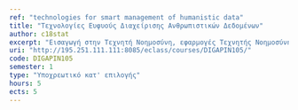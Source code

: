 ```yaml
---
ref: "technologies for smart management of humanistic data"
title: "Τεχνολογίες Ευφυούς Διαχείρισης Ανθρωπιστικών Δεδομένων"
author: c18stat
excerpt: "Εισαγωγή στην Τεχνητή Νοημοσύνη, εφαρμογές Τεχνητής Νοημοσύνης στις ανθρωπιστικές επιστήμες, εξαγωγή γνώσης από ανθρωπιστικά δεδομένα, βασικές αρχές συλλογιστικής, εξαγωγής συμπερασμού και αναπαράστασης γνώσης, διαγνωστικά συστήματα, υπολογιστική γλωσσολογία, Τεχνητή Νοημοσύνη στην ιστορική έρευνα, Τεχνητή Νοημοσύνη και εκπαίδευση, μοντελοποίηση μαθητή, ανάλυση συμπεριφοράς και Διαδίκτυο, μοντελοποίηση χρήστη. Πολυμεσικά και πολυτροπικά ανθρωπιστικά δεδομένα. Τεχνολογίες πολυμέσων και υπερμέσων, διαδικασίες παραγωγής πολυμεσικού περιεχομένου, αναπαράσταση, ψηφιοποίηση και κωδικοποίηση πληροφορίας, επεξεργασία, διαμόρφωση & διαχείριση περιεχομένου."
uri: "http://195.251.111.111:8085/eclass/courses/DIGAPIN105/"
code: DIGAPIN105
semester: 1
type: "Υποχρεωτικό κατ' επιλογής"
hours: 5
ects: 5
---
```

  
  
